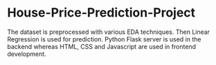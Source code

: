 # House-Price-Prediction-Project
The dataset is preprocessed with various EDA techniques. Then Linear Regression is used for prediction. Python Flask server is used in the backend whereas HTML, CSS and Javascript are used in frontend development.
